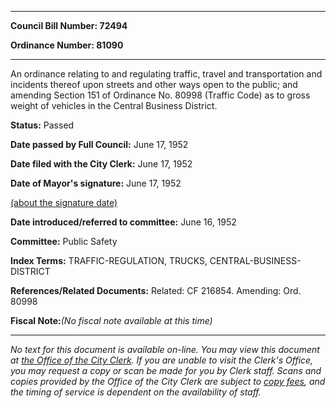 

********

**Council Bill Number: 72494**
   
**Ordinance Number: 81090**
********

 An ordinance relating to and regulating traffic, travel and transportation and incidents thereof upon streets and other ways open to the public; and amending Section 151 of Ordinance No. 80998 (Traffic Code) as to gross weight of vehicles in the Central Business District.

**Status:** Passed
   
**Date passed by Full Council:** June 17, 1952
   
**Date filed with the City Clerk:** June 17, 1952
   
**Date of Mayor's signature:** June 17, 1952
   
[(about the signature date)](/~public/approvaldate.htm)
   
   
   
**Date introduced/referred to committee:** June 16, 1952
   
**Committee:** Public Safety
   
   
**Index Terms:** TRAFFIC-REGULATION, TRUCKS, CENTRAL-BUSINESS-DISTRICT

**References/Related Documents:** Related: CF 216854. Amending: Ord. 80998

**Fiscal Note:**_(No fiscal note available at this time)_
********

_No text for this document is available on-line. You may view this document at [the Office of the City Clerk](http://www.seattle.gov/leg/clerk/contactUs.htm). If you are unable to visit the Clerk's Office, you may request a copy or scan be made for you by Clerk staff. Scans and copies provided by the Office of the City Clerk are subject to [copy fees](http://clerk.seattle.gov/~public/clerkfees.htm), and the timing of service is dependent on the availability of staff._

